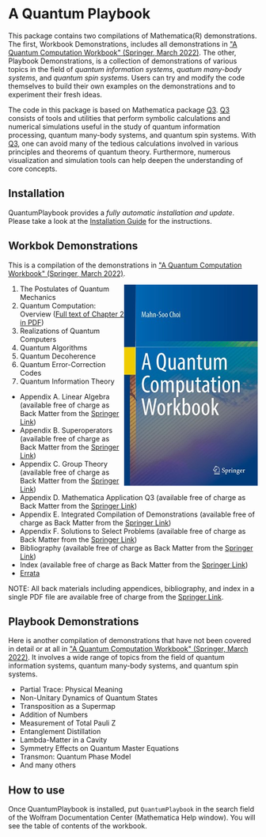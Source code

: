 # A Quantum Playbook

This package contains two compilations of Mathematica(R) demonstrations. The first, Workbook Demonstrations, includes all demonstrations in ["A Quantum Computation Workbook" (Springer, March 2022)](https://link.springer.com/book/9783030912130). The other, Playbook Demonstrations, is a collection of demonstrations of various topics in the field of *quantum information systems*, *quatum many-body systems*, and *quantum spin systems*. Users can try and modify the code themselves to build their own examples on the demonstrations and to experiment their fresh ideas.

The code in this package is based on Mathematica package [Q3](https://github.com/quantum-mob/Q3). [Q3](https://github.com/quantum-mob/Q3) consists of tools and utilities that perform symbolic calculations and numerical simulations useful in the study of quantum information processing, quantum many-body systems, and quantum spin systems. With [Q3](https://github.com/quantum-mob/Q3), one can avoid many of the tedious calculations involved in various principles and theorems of quantum theory. Furthermore, numerous visualization and simulation tools can help deepen the understanding of core concepts.


## Installation

QuantumPlaybook provides a *fully automatic installation and update*. Please take a look at the [Installation Guide](./INSTALL.md) for the instructions.


## Workbok Demonstrations

This is a compilation of the demonstrations in ["A Quantum Computation Workbook" (Springer, March 2022)](https://link.springer.com/book/9783030912130).

<img src="Samples/BookCover.jpg" align="right"
     alg="Quantum Workbook Cover"
     link="https://link.springer.com/book/9783030912130" />

1. The Postulates of Quantum Mechanics
2. Quantum Computation: Overview ([Full text of Chapter 2 in PDF](./Samples/Chapter2.pdf))
3. Realizations of Quantum Computers
4. Quantum Algorithms
5. Quantum Decoherence
6. Quantum Error-Correction Codes
7. Quantum Information Theory
- Appendix A. Linear Algebra (available free of charge as Back Matter from the [Springer Link](https://link.springer.com/book/9783030912130))
- Appendix B. Superoperators (available free of charge as Back Matter from the [Springer Link](https://link.springer.com/book/9783030912130))
- Appendix C. Group Theory (available free of charge as Back Matter from the [Springer Link](https://link.springer.com/book/9783030912130))
- Appendix D. Mathematica Application Q3 (available free of charge as Back Matter from the [Springer Link](https://link.springer.com/book/9783030912130))
- Appendix E. Integrated Compilation of Demonstrations (available free of charge as Back Matter from the [Springer Link](https://link.springer.com/book/9783030912130))
- Appendix F. Solutions to Select Problems (available free of charge as Back Matter from the [Springer Link](https://link.springer.com/book/9783030912130))
- Bibliography (available free of charge as Back Matter from the [Springer Link](https://link.springer.com/book/9783030912130))
- Index (available free of charge as Back Matter from the [Springer Link](https://link.springer.com/book/9783030912130))
- [Errata](./Samples/Errata.pdf)

NOTE: All back materials including appendices, bibliography, and index in a single PDF file are available free of charge from the [Springer Link](https://link.springer.com/book/9783030912130).


## Playbook Demonstrations

Here is another compilation of demonstrations that have not been covered in detail or at all in ["A Quantum Computation Workbook" (Springer, March 2022)](https://link.springer.com/book/9783030912130). It involves a wide range of topics from the field of quantum information systems, quantum many-body systems, and quantum spin systems.

- Partial Trace: Physical Meaning
- Non-Unitary Dynamics of Quantum States
- Transposition as a Supermap
- Addition of Numbers
- Measurement of Total Pauli Z
- Entanglement Distillation
- Lambda-Matter in a Cavity
- Symmetry Effects on Quantum Master Equations
- Transmon: Quantum Phase Model
- And many others


## How to use

Once QuantumPlaybook is installed, put `QuantumPlaybook` in the search field of the Wolfram Documentation Center (Mathematica Help window). You will see the table of contents of the workbook.
